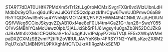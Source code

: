 $START$7dDAT0UHfK7PMdXm5rTr12tLLg0rbMCMziSvgrFXQr8vdWlzUlbnLdHMdbDc9yQTu+xj6du1PJwJuKXrI1C5Qzdpuzzk1hrCgw6TwnUJDPmwO6aB9R5YTQQKAwIlSnNsq4YNhMjNMOTAt9D/FNP2tHWiM494CNMLW+jAjHDlUNQSfVWeg6CCioJSkyqv2ZyAB1Oxf4ae8eF0Ut4tm4GaZ1G+/an28+SweY055Q1VvSMBhiYQaMcUewz0lpb/3jALJxiSb5rF1J6lwgsy4u0gaZb3N52DCJZkGdJBxMth0zXMclCFQkRsaS+1oZb4gKJvrdPslpyPZz6xTVQLEE5xXWbpWMeIpaDXZCXMzSB2vmiP2tiRtZoVIRULJAVYpK6Ixr4FRSY7N2+YaRLsKzeZX8M2PqU7x/a7LMBN9YL9PXXghMtCF/OJkrX1IRgzMxkS$END$